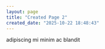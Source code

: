```yaml
---
layout: page
title: "Created Page 2"
created_date: "2025-10-22 18:48:43"
---
```


adipiscing mi minim ac blandit 
